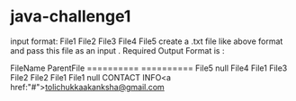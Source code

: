 # java-challenge1
input format:
File1
 File2
  File3
 File4
File5
create a .txt file like above format and pass this file as an input .
Required Output Format is :

FileName                 ParentFile
==========   ==========
File5                        null
File4                        File1
File3                        File2
File2                        File1
File1                        null
CONTACT INFO<a href:"#">tolichukkaakanksha@gmail.com</a>
